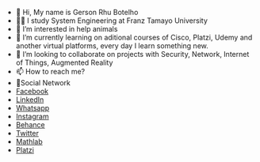 - 👋 Hi, My name is Gerson Rhu Botelho
- 🧑‍💻 I study System Engineering at Franz Tamayo University
- 👀 I’m interested in help animals 
- 🌱 I’m currently learning on aditional courses of Cisco, Platzi, Udemy and another virtual platforms, every day I learn something new. 
- 💞️ I’m looking to collaborate on projects with Security, Network, Internet of Things, Augmented Reality  
- 📫 How to reach me? 
- 👾Social Network
- [Facebook](https://www.facebook.com/jasan.rhu.3/)
- [LinkedIn](https://www.linkedin.com/in/gerson-rhu-botelho-000ab81b0/)
- [Whatsapp](https://wa.link/77op3n)
- [Instagram](https://www.instagram.com/gerson_rhu/)
- [Behance](https://www.behance.net/gersonrhubotelho)
- [Twitter](https://twitter.com/RhuGerson)
- [Mathlab](https://la.mathworks.com/matlabcentral/profile/authors/22598221)
- [Platzi](https://platzi.com/p/gersonrhu98/)
